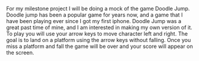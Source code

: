 For my milestone project I will be doing a mock of the game Doodle Jump. Doodle jump has been a popular game for years now, and a game that I have been playing ever since I got my first iphone. Doodle Jump was a great past time of mine, and I am interested in making my own version of it. To play you will use your arrow keys to move character left and right. The goal is to land on a platform using the arrow keys without falling. Once you miss a platform and fall the game will be over and your score will appear on the screen.
